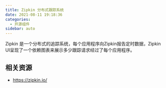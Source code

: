 ```yaml
---
title: Zipkin 分布式跟踪系统
date: 2021-08-11 19:18:36
categories:
  - 开源组件
sidebar: auto
---
```


Zipkin 是一个分布式的追踪系统，每个应用程序向Zipkin报告定时数据，Zipkin UI呈现了一个依赖图表来展示多少跟踪请求经过了每个应用程序。

## 相关资源

- https://zipkin.io/
